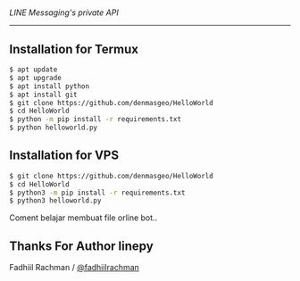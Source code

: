 #
*LINE Messaging's private API*

----

## Installation for Termux

```sh
$ apt update
$ apt upgrade
$ apt install python
$ apt install git
$ git clone https://github.com/denmasgeo/HelloWorld
$ cd HelloWorld
$ python -m pip install -r requirements.txt
$ python helloworld.py
```

## Installation for VPS

```sh
$ git clone https://github.com/denmasgeo/HelloWorld
$ cd HelloWorld
$ python3 -m pip install -r requirements.txt
$ python3 helloworld.py
```
Coment
belajar membuat file orline bot..
## Thanks For Author linepy
Fadhiil Rachman / [@fadhiilrachman](https://www.instagram.com/fadhiilrachman)
